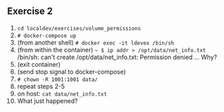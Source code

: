 ## Exercise 2

1. `cd localdev/exercises/volume_permissions`
2. `# docker-compose up`
3. (from another shell) `# docker exec -it ldevex /bin/sh`
4. (from within the container) `~ $ ip addr > /opt/data/net_info.txt`
   /bin/sh: can't create /opt/data/net_info.txt: Permission denied ... Why?
5. (exit container)
6. (send stop signal to docker-compose)
7. `# chown -R 1001:1001 data/`
8. repeat steps 2-5
9. on host: `cat data/net_info.txt`
10. What just happened?
